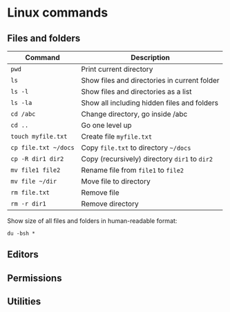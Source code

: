 # Linux commands

## Files and folders

|Command|Description|
|---|---|
|`pwd`|Print current directory|
|`ls`|Show files and directories in current folder|
|`ls -l`|Show files and directories as a list|
|`ls -la`|Show all including hidden files and folders|
|`cd /abc`|Change directory, go inside /abc|
|`cd ..`|Go one level up|
|`touch myfile.txt`| Create file `myfile.txt`|
|`cp file.txt ~/docs`| Copy `file.txt` to directory `~/docs`|
|`cp -R dir1 dir2`| Copy (recursively) directory `dir1` to `dir2`|
|`mv file1 file2`| Rename file from `file1` to `file2`|
|`mv file ~/dir`| Move file to directory|
|`rm file.txt`| Remove file|
|`rm -r dir1`| Remove directory|



Show size of all files and folders in human-readable format:
```
du -bsh *
```

## Editors


## Permissions


## Utilities



